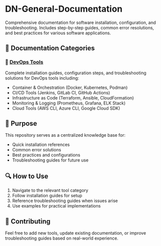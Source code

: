 # DN-General-Documentation
Comprehensive documentation for software installation, configuration, and troubleshooting. Includes step-by-step guides, common error resolutions, and best practices for various software applications.

## 📁 Documentation Categories

### 🚀 [DevOps Tools](./DevOps/README.md)
Complete installation guides, configuration steps, and troubleshooting solutions for DevOps tools including:
- Container & Orchestration (Docker, Kubernetes, Podman)
- CI/CD Tools (Jenkins, GitLab CI, GitHub Actions)
- Infrastructure as Code (Terraform, Ansible, CloudFormation)
- Monitoring & Logging (Prometheus, Grafana, ELK Stack)
- Cloud Tools (AWS CLI, Azure CLI, Google Cloud SDK)

## 🎯 Purpose
This repository serves as a centralized knowledge base for:
- Quick installation references
- Common error solutions
- Best practices and configurations
- Troubleshooting guides for future use

## 🔍 How to Use
1. Navigate to the relevant tool category
2. Follow installation guides for setup
3. Reference troubleshooting guides when issues arise
4. Use examples for practical implementations

## 🤝 Contributing
Feel free to add new tools, update existing documentation, or improve troubleshooting guides based on real-world experience.
